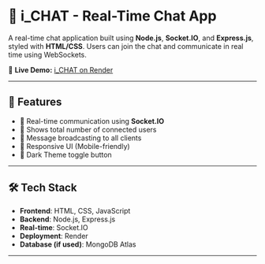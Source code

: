# 💬 i_CHAT - Real-Time Chat App

A real-time chat application built using **Node.js**, **Socket.IO**, and **Express.js**, styled with **HTML/CSS**. Users can join the chat and communicate in real time using WebSockets.

🚀 **Live Demo:** [i_CHAT on Render](https://i-chat-2yz3.onrender.com)

---

## 📌 Features

- 🔌 Real-time communication using **Socket.IO**
- 👥 Shows total number of connected users
- 📩 Message broadcasting to all clients
- 🎨 Responsive UI (Mobile-friendly)
- 🌙 Dark Theme toggle button

---

## 🛠 Tech Stack

- **Frontend**: HTML, CSS, JavaScript
- **Backend**: Node.js, Express.js
- **Real-time**: Socket.IO
- **Deployment**: Render
- **Database (if used)**: MongoDB Atlas

---

